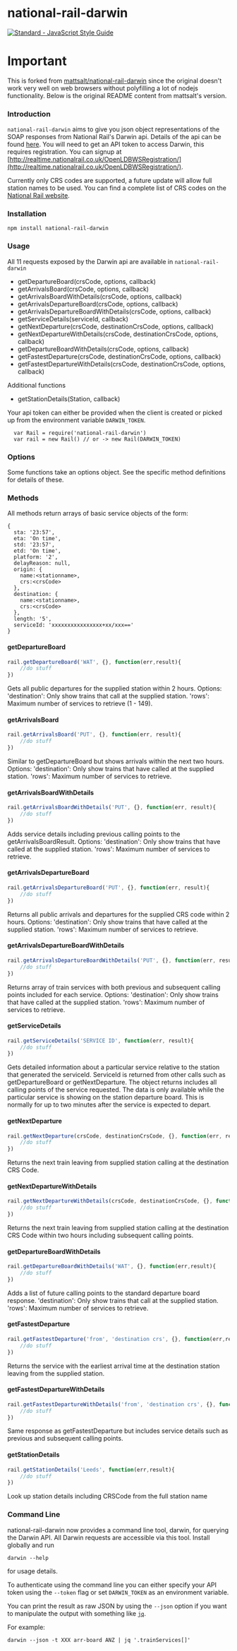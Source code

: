 # national-rail-darwin

[![Standard - JavaScript Style Guide](https://img.shields.io/badge/code%20style-standard-brightgreen.svg)](http://standardjs.com/)

# Important

This is forked from [mattsalt/national-rail-darwin](https://github.com/mattsalt/national-rail-darwin) since the original doesn't work very well on web browsers without polyfilling a lot of nodejs functionality. Below is the original README content from mattsalt's version.

### Introduction

`national-rail-darwin` aims to give you json object representations of the SOAP responses from National Rail's Darwin api. Details of the api can be found [here](http://lite.realtime.nationalrail.co.uk/openldbws/). You will need to get an API token to access Darwin, this requires registration. You can signup at [http://realtime.nationalrail.co.uk/OpenLDBWSRegistration/](http://realtime.nationalrail.co.uk/OpenLDBWSRegistration/).

Currently only CRS codes are supported, a future update will allow full station names to be used. You can find a complete list of CRS codes on the [ National Rail website](http://www.nationalrail.co.uk/stations_destinations/48541.aspx).

### Installation

```
npm install national-rail-darwin
```

### Usage

All 11 requests exposed by the Darwin api are available in `national-rail-darwin`
- getDepartureBoard(crsCode, options, callback)
- getArrivalsBoard(crsCode, options, callback)
- getArrivalsBoardWithDetails(crsCode, options, callback)
- getArrivalsDepartureBoard(crsCode, options, callback)
- getArrivalsDepartureBoardWithDetails(crsCode, options, callback)
- getServiceDetails(serviceId, callback)
- getNextDeparture(crsCode, destinationCrsCode, options, callback)
- getNextDepartureWithDetails(crsCode, destinationCrsCode, options, callback)
- getDepartureBoardWithDetails(crsCode, options, callback)
- getFastestDeparture(crsCode, destinationCrsCode, options, callback)
- getFastestDepartureWithDetails(crsCode, destinationCrsCode, options, callback)

Additional functions
- getStationDetails(Station, callback)


Your api token can either be provided when the client is created or picked up from the environment variable `DARWIN_TOKEN`.

```
  var Rail = require('national-rail-darwin')
  var rail = new Rail() // or -> new Rail(DARWIN_TOKEN)
```

### Options

Some functions take an options object. See the specific method definitions for details of these.

### Methods

All methods return arrays of basic service objects of the form:
```
{
  sta: '23:57',
  eta: 'On time',
  std: '23:57',
  etd: 'On time',
  platform: '2',
  delayReason: null,
  origin: {
    name:<stationname>,
    crs:<crsCode>
  },
  destination: {
    name:<stationname>,
    crs:<crsCode>
  },
  length: '5',
  serviceId: 'xxxxxxxxxxxxxxxx+xx/xxx=='
}
```

#### getDepartureBoard
```javascript
rail.getDepartureBoard('WAT', {}, function(err,result){
    //do stuff
})
```

Gets all public departures for the supplied station within 2 hours.
Options:
'destination': Only show trains that call at the supplied station.
'rows': Maximum number of services to retrieve (1 - 149).

#### getArrivalsBoard

```javascript
rail.getArrivalsBoard('PUT', {}, function(err, result){
    //do stuff
})
```

Similar to getDepartureBoard but shows arrivals within the next two hours.
Options:
'destination': Only show trains that have called at the supplied station.
'rows': Maximum number of services to retrieve.

#### getArrivalsBoardWithDetails

```javascript
rail.getArrivalsBoardWithDetails('PUT', {}, function(err, result){
    //do stuff
})
```
Adds service details including previous calling points to the getArrivalsBoardResult.
Options:
'destination': Only show trains that have called at the supplied station.
'rows': Maximum number of services to retrieve.

#### getArrivalsDepartureBoard

```javascript
rail.getArrivalsDepartureBoard('PUT', {}, function(err, result){
    //do stuff
})
```
Returns all public arrivals and departures for the supplied CRS code within 2 hours.
Options:
'destination': Only show trains that have called at the supplied station.
'rows': Maximum number of services to retrieve.

#### getArrivalsDepartureBoardWithDetails

```javascript
rail.getArrivalsDepartureBoardWithDetails('PUT', {}, function(err, result){
    //do stuff
})
```
Returns array of train services with both previous and subsequent calling points included for each service.
Options:
'destination': Only show trains that have called at the supplied station.
'rows': Maximum number of services to retrieve.

#### getServiceDetails
```javascript
rail.getServiceDetails('SERVICE ID', function(err, result){
    //do stuff
})
```

Gets detailed information about a particular service relative to the station that generated the serviceId. ServiceId is returned from other calls such as getDepartureBoard or getNextDeparture. The object returns includes all calling points of the service requested. The data is only available while the particular service is showing on the station departure board. This is normally for up to two minutes after the service is expected to depart.

#### getNextDeparture
```javascript
rail.getNextDeparture(crsCode, destinationCrsCode, {}, function(err, result){
    //do stuff
})
```
Returns the next train leaving from supplied station calling at the destination CRS Code.

#### getNextDepartureWithDetails
```javascript
rail.getNextDepartureWithDetails(crsCode, destinationCrsCode, {}, function(err, result){
    //do stuff
})
```
Returns the next train leaving from supplied station calling at the destination CRS Code within two hours including subsequent calling points.

#### getDepartureBoardWithDetails
```javascript
rail.getDepartureBoardWithDetails('WAT', {}, function(err,result){
    //do stuff
})
```
Adds a list of future calling points to the standard departure board response.
'destination': Only show trains that call at the supplied station.
'rows': Maximum number of services to retrieve.

#### getFastestDeparture
```javascript
rail.getFastestDeparture('from', 'destination crs', {}, function(err,result){
    //do stuff
})
```
Returns the service with the earliest arrival time at the destination station leaving from the supplied station.

#### getFastestDepartureWithDetails
```javascript
rail.getFastestDepartureWithDetails('from', 'destination crs', {}, function(err,result){
    //do stuff
})
```
Same response as getFastestDeparture but includes service details such as previous and subsequent calling points.

#### getStationDetails
```javascript
rail.getStationDetails('Leeds', function(err,result){
    //do stuff
})
```
Look up station details including CRSCode from the full station name


### Command Line

national-rail-darwin now provides a command line tool, darwin, for querying the  Darwin API. All Darwin requests are accessible via this tool. Install globally and run
```
darwin --help
```
for usage details.

To authenticate using the command line you can either specify your API token using the `--token` flag or set `DARWIN_TOKEN` as an environment variable.

You can print the result as raw JSON by using the `--json` option if you want
to manipulate the output with something like [`jq`](https://stedolan.github.io/jq/).

For example:
```
darwin --json -t XXX arr-board ANZ | jq '.trainServices[]'
```
